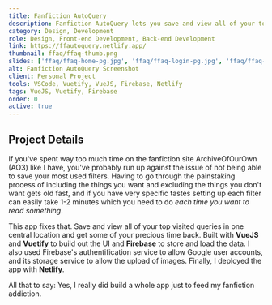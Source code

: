 ```yaml
---
title: Fanfiction AutoQuery
description: Fanfiction AutoQuery lets you save and view all of your top visited queries in one central location. Built with VueJS, Vuetify, and Firebase.
category: Design, Development
role: Design, Front-end Development, Back-end Development
link: https://ffautoquery.netlify.app/
thumbnail: ffaq/ffaq-thumb.png
slides: ['ffaq/ffaq-home-pg.jpg', 'ffaq/ffaq-login-pg.jpg', 'ffaq/ffaq-modal-pg.jpg', 'ffaq/ffaq-mobile-ss.jpg']
alt: Fanfiction AutoQuery Screenshot
client: Personal Project
tools: VSCode, Vuetify, VueJS, Firebase, Netlify
tags: VueJS, Vuetify, Firebase
order: 0
active: true
---
```


## Project Details

If you've spent way too much time on the fanfiction site ArchiveOfOurOwn (AO3) like I have, you've probably run up against the issue of not being able to save your most used filters. Having to go through the painstaking process of including the things you want and excluding the things you don't want gets old fast, and if you have very specific tastes setting up each filter can easily take 1-2 minutes which you need to do *each time you want to read something*.

This app fixes that. Save and view all of your top visited queries in one central location and get some of your precious time back. Built with **VueJS** and **Vuetify** to build out the UI and **Firebase** to store and load the data. I also used Firebase's authentification service to allow Google user accounts, and its storage service to allow the upload of images. Finally, I deployed the app with **Netlify**.

All that to say: Yes, I really did build a whole app just to feed my fanfiction addiction.
